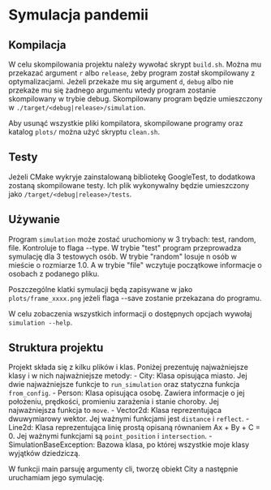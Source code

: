 # Symulacja pandemii

## Kompilacja
W celu skompilowania projektu należy wywołać skrypt `build.sh`. Można mu przekazać argument `r` albo `release`,
żeby program został skompilowany z optymalizacjami. Jeżeli przekaże mu się argument `d`, `debug` albo nie
przekaże mu się żadnego argumentu wtedy program zostanie skompilowany w trybie debug. Skompilowany program
będzie umieszczony w `./target/<debug|release>/simulation`.

Aby usunąć wszystkie pliki kompilatora, skompilowane programy oraz katalog `plots/` można użyć skryptu `clean.sh`.

## Testy
Jeżeli CMake wykryje zainstalowaną bibliotekę GoogleTest, to dodatkowa zostaną skompilowane testy.
Ich plik wykonywalny będzie umieszczony jako `/target/<debug|release>/tests`.

## Używanie
Program `simulation` może zostać uruchomiony w 3 trybach: test, random, file. Kontroluje to flaga --type.
W trybie "test" program przeprowadza symulację dla 3 testowych osób. W trybie "random" losuje n osób w
mieście o rozmiarze 1.0. A w trybie "file" wczytuje początkowe informacje o osobach z podanego pliku.

Poszczególne klatki symulacji będą zapisywane w jako `plots/frame_xxxx.png` jeżeli flaga --save
zostanie przekazana do programu.

W celu zobaczenia wszystkich informacji o dostępnych opcjach wywołaj `simulation --help`.

## Struktura projektu
Projekt składa się z kilku plików i klas. Poniżej prezentuję najważniejsze klasy i w nich najważniejsze metody:
	- City: Klasa opisująca miasto. Jej dwie najważniejsze funkcje to `run_simulation` oraz statyczna
funkcja `from_config`.
	- Person: Klasa opisująca osobę. Zawiera informacje o jej położeniu, prędkości, promieniu zarażenia i stanie choroby.
Jej najważniejsza funkcja to `move`.
	- Vector2d: Klasa reprezentująca dwuwymiarowy wektor. Jej ważnymi funkcjami jest `distance` i `reflect`.
	- Line2d: Klasa reprezentująca linię prostą opisaną równaniem Ax + By + C = 0.
Jej ważnymi funkcjami są `point_position` i `intersection`.
	- SimulationBaseException: Bazowa klasa, po której wszystkie moje klasy wyjątków dziedziczą.

W funkcji main parsuję argumenty cli, tworzę obiekt City a następnie uruchamiam jego symulację.
